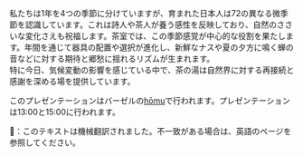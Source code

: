 <p>私たちは1年を4つの季節に分けていますが、育まれた日本人は72の異なる微季節を認識しています。これは詩人や茶人が養う感性を反映しており、自然のささいな変化さえも祝福します。茶室では、この季節感覚が中心的な役割を果たします。年間を通じて器具の配置や選択が進化し、新鮮なナスや夏の夕方に鳴く蝉の音などに対する期待と郷愁に揺れるリズムが生まれます。<br />特に今日、気候変動の影響を感じている中で、茶の湯は自然界に対する再接続と感謝を深める場を提供しています。</p>
<p>このプレゼンテーションはバーゼルの<a href="https://homu.ch/">hōmu</a>で行われます。プレゼンテーションは13:00と15:00に行われます。</p>
👾：このテキストは機械翻訳されました。不一致がある場合は、英語のページを参照してください。
